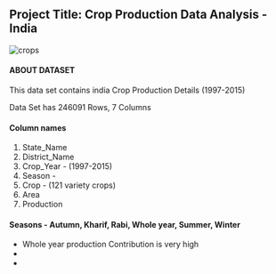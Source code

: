 

##  Project Title: Crop Production Data Analysis - India
![crops](https://user-images.githubusercontent.com/79318960/136906292-3daca2de-91b6-4ac8-bccf-15cded65e4d7.png)





#### ABOUT DATASET
This data set contains india Crop Production Details (1997-2015)

Data Set has 246091 Rows, 7 Columns
#### Column names     
   1.    State_Name     
   2.    District_Name 
   3.    Crop_Year        - (1997-2015)
   4.    Season           - 
   5.    Crop             - (121 variety crops)
   6.    Area          
   7.    Production   

#### Seasons - Autumn, Kharif, Rabi, Whole year, Summer, Winter
* Whole year production Contribution is very high
* 
*

 
